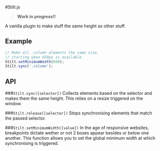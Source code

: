 #Stilt.js

> __Work in progress!!__

A vanilla plugin to make stuff the same height as other stuff.

## Example

````javascript
// Make all .column elements the same size,
// starting when 650px is available
Stilt.setMinimumWidth(650);
Stilt.sync('.column');
````

## API

###`Stilt.sync([selector])`
Collects elements based on the selector and makes them the same height. This relies on a resize triggered on the window.

###`Stilt.release([selector])`
Stops synchronising elements that match the passed selector.

###`Stilt.setMinimumWidth([value])`
In the age of responsive websites, breakpoints dictate wether or not 2 boxes appear besides or below one another. This function allows you to set the global minimum width at which synchronising is triggered.
